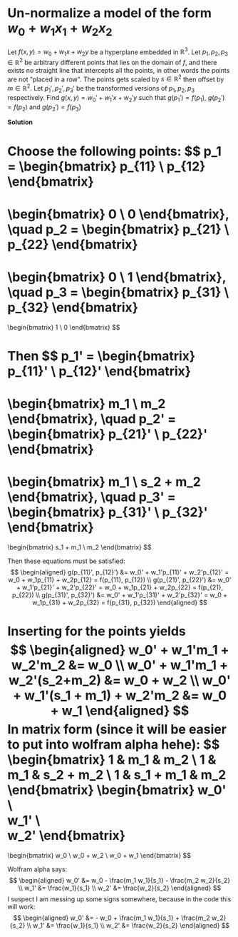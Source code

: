 # Un-normalize a model of the form $w_0 + w_1x_1 + w_2x_2$
Let $f(x, y) = w_0 + w_1x + w_2y$ be a hyperplane embedded in $\mathbb{R}^3$. Let $p_1, p_2, p_3 \in \mathbb{R}^2$ be arbitrary different points that lies on the domain of $f$, and there exists no straight line that intercepts all the points, in other words the points are not "placed in a row". The points gets scaled by $s\in\mathbb{R}^2$ then offset by $m\in\mathbb{R}^2$. Let $p_1', p_2', p_3'$ be the transformed versions of $p_1, p_2, p_3$ respectively. Find $g(x, y) = w_0' + w_1'x + w_2'y$ such that $g(p_1') = f(p_1)$, $g(p_2') = f(p_2)$ and $g(p_3') = f(p_3)$

**Solution**

Choose the following points:
$$
p_1 =
\begin{bmatrix}
    p_{11} \\
    p_{12}
\end{bmatrix}
=
\begin{bmatrix}
    0 \\
    0
\end{bmatrix},
\quad
p_2 =
\begin{bmatrix}
    p_{21} \\
    p_{22}
\end{bmatrix}
=
\begin{bmatrix}
    0 \\
    1
\end{bmatrix},
\quad
p_3 =
\begin{bmatrix}
    p_{31} \\
    p_{32}
\end{bmatrix}
=
\begin{bmatrix}
    1 \\
    0
\end{bmatrix}
$$

Then
$$
p_1' =
\begin{bmatrix}
    p_{11}' \\
    p_{12}'
\end{bmatrix}
=
\begin{bmatrix}
    m_1 \\
    m_2
\end{bmatrix},
\quad
p_2' =
\begin{bmatrix}
    p_{21}' \\
    p_{22}'
\end{bmatrix}
=
\begin{bmatrix}
    m_1 \\
    s_2 + m_2
\end{bmatrix},
\quad
p_3' =
\begin{bmatrix}
    p_{31}' \\
    p_{32}'
\end{bmatrix}
=
\begin{bmatrix}
    s_1 + m_1 \\
    m_2
\end{bmatrix}
$$

Then these equations must be satisfied:
$$
\begin{aligned}
    g(p_{11}', p_{12}') &= w_0' + w_1'p_{11}' + w_2'p_{12}' = w_0 + w_1p_{11} + w_2p_{12} = f(p_{11}, p_{12}) \\
    g(p_{21}', p_{22}') &= w_0' + w_1'p_{21}' + w_2'p_{22}' = w_0 + w_1p_{21} + w_2p_{22} = f(p_{21}, p_{22}) \\
    g(p_{31}', p_{32}') &= w_0' + w_1'p_{31}' + w_2'p_{32}' = w_0 + w_1p_{31} + w_2p_{32} = f(p_{31}, p_{32})
\end{aligned}
$$

Inserting for the points yields
$$
\begin{aligned}
    w_0' + w_1'm_1 + w_2'm_2 &= w_0 \\
    w_0' + w_1'm_1 + w_2'(s_2+m_2) &= w_0 + w_2 \\
    w_0' + w_1'(s_1 + m_1) + w_2'm_2 &= w_0 + w_1
\end{aligned}
$$
In matrix form (since it will be easier to put into wolfram alpha hehe):
$$
\begin{bmatrix}
    1 & m_1 & m_2 \\
    1 & m_1 & s_2 + m_2 \\
    1 & s_1 + m_1 & m_2
\end{bmatrix}
\begin{bmatrix}
    w_0' \\    
    w_1' \\    
    w_2'
\end{bmatrix}
=
\begin{bmatrix}
    w_0 \\
    w_0 +  w_2 \\
    w_0 + w_1
\end{bmatrix}
$$

Wolfram alpha says:
$$
\begin{aligned}
    w_0' &= w_0 - \frac{m_1 w_1}{s_1} - \frac{m_2 w_2}{s_2} \\
    w_1' &= \frac{w_1}{s_1} \\
    w_2' &= \frac{w_2}{s_2}
\end{aligned}
$$
I suspect I am messing up some signs somewhere, because in the code this will work:
$$
\begin{aligned}
    w_0' &= - w_0 + \frac{m_1 w_1}{s_1} + \frac{m_2 w_2}{s_2} \\
    w_1' &= \frac{w_1}{s_1} \\
    w_2' &= \frac{w_2}{s_2}
\end{aligned}
$$